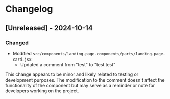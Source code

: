 

  # Changelog

## [Unreleased] - 2024-10-14

### Changed
- Modified `src/components/landing-page-components/parts/landing-page-card.jsx`:
  - Updated a comment from "test" to "test test"

This change appears to be minor and likely related to testing or development purposes. The modification to the comment doesn't affect the functionality of the component but may serve as a reminder or note for developers working on the project.

  